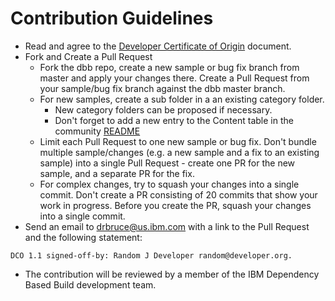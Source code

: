 # Contribution Guidelines
* Read and agree to the [Developer Certificate of Origin](https://github.com/IBM/dbb/blob/master/DCO1.1.txt) document.
* Fork and Create a Pull Request
    * Fork the dbb repo, create a new sample or bug fix branch from master and apply your changes there. Create a Pull Request from your sample/bug fix branch against the dbb master branch.
    * For new samples, create a sub folder in a an existing category folder.  
        * New category folders can be proposed if necessary.
        * Don't forget to add a new entry to the Content table in the community [README](https://github.com/IBM/dbb/blob/master/README.md)
    * Limit each Pull Request to one new sample or bug fix. Don't bundle multiple sample/changes (e.g. a new sample and a fix to an existing sample) into a single Pull Request - create one PR for the new sample, and a separate PR for the fix.
    * For complex changes, try to squash your changes into a single commit. Don't create a PR consisting of 20 commits that show your work in progress. Before you create the PR, squash your changes into a single commit.
* Send an email to drbruce@us.ibm.com with a link to the Pull Request and the following statement:
```
DCO 1.1 signed-off-by: Random J Developer random@developer.org.
```
* The contribution will be reviewed by a member of the IBM Dependency Based Build development team. 
